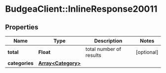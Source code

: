 # BudgeaClient::InlineResponse20011

## Properties
Name | Type | Description | Notes
------------ | ------------- | ------------- | -------------
**total** | **Float** | total number of results | [optional] 
**categories** | [**Array&lt;Category&gt;**](Category.md) |  | 


